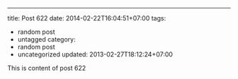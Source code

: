 ---
title: Post 622
date: 2014-02-22T16:04:51+07:00
tags:
  - random post
  - untagged
category:
  - random post
  - uncategorized
updated: 2013-02-27T18:12:24+07:00

This is content of post 622